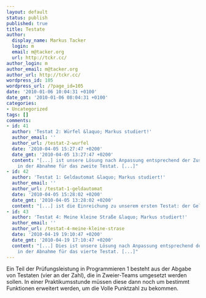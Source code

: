 ```yaml
---
layout: default
status: publish
published: true
title: Testate
author:
  display_name: Markus Tacker
  login: m
  email: m@tacker.org
  url: http://tckr.cc/
author_login: m
author_email: m@tacker.org
author_url: http://tckr.cc/
wordpress_id: 105
wordpress_url: /?page_id=105
date: '2010-01-06 10:04:31 +0100'
date_gmt: '2010-01-06 08:04:31 +0100'
categories:
- Uncategorized
tags: []
comments:
- id: 41
  author: 'Testat 2: Würfel &laquo; Markus studiert!'
  author_email: ''
  author_url: /testat-2-wurfel
  date: '2010-04-05 15:27:47 +0200'
  date_gmt: '2010-04-05 13:27:47 +0200'
  content: "[...] ist unsere Lösung nach Anpassung entsprechend der Zusatzaufgabe
    in der Abnahme für das zweite Testat. [...]"
- id: 42
  author: 'Testat 1: Geldautomat &laquo; Markus studiert!'
  author_email: ''
  author_url: /testat-1-geldautomat
  date: '2010-04-05 15:28:02 +0200'
  date_gmt: '2010-04-05 13:28:02 +0200'
  content: "[...] ist die Einreichung zu unserem ersten Testat: der Geldautomat. [...]"
- id: 43
  author: 'Testat 4: Meine kleine Straße &laquo; Markus studiert!'
  author_email: ''
  author_url: /testat-4-meine-kleine-strase
  date: '2010-04-19 19:10:47 +0200'
  date_gmt: '2010-04-19 17:10:47 +0200'
  content: "[...] Dies ist unsere Lösung nach Anpassung entsprechend der Zusatzaufgabe
    in der Abnahme für das vierte Testat. [...]"
---
```

<p>Ein Teil der Prüfungsleistung in Programmieren 1 besteht aus der Abgabe von Testaten (vier an der Zahl), die in Zweier-Teams umgesetzt werden sollen. In einer Praktikumsstunde müssen diese dann noch um bestimmt Funktionen erweitert werden, um die Volle Punktzahl zu bekommen.</p>
